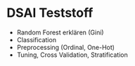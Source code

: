 # DSAI Teststoff

- Random Forest erklären (Gini)
- Classification
- Preprocessing (Ordinal, One-Hot)
- Tuning, Cross Validation, Stratification
